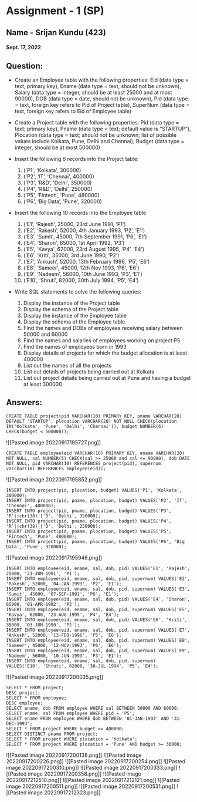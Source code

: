 # Assignment - 1 (SP)
## Name - Srijan Kundu (423)
#### Sept. 17, 2022 

## Question:
- Create an Employee table with the following properties:
Eid (data type = text, primary key), Ename (data type = text, should not be unknown), Salary (data type = integer, should be at least 25000 and at most 90000), DOB (data type = date, should not be unknown), Pid (data type = text, foreign key refers to Pid of Project table),
SuperNum (data type = text, foreign key refers to Eid of Employee table)

- Create a Project table with the following properties:
Pid (data type = text; primary key), Pname (data type = text; default value is “STARTUP”), Plocation (data type = text; should not be unknown; list of possible values include Kolkata, Pune, Delhi and Chennai), Budget (data type = integer, should be at most 500000)

- Insert the following 6 records into the Project table:
    1. ('P1', 'Kolkata', 300000)
    2. ('P2', ‘IT’, 'Chennai', 400000)
    3. ('P3', ‘R&D’, 'Delhi', 350000)
    4. ('P4', 'R&D', 'Delhi', 250000)
    5. ('P5', ‘Fintech’, 'Pune', 480000)
    6. ('P6', ‘Big Data’, 'Pune', 320000)

- Insert the following 10 records into the Employee table
    1. (‘E1', ‘Rajesh', 25000, 23rd June 1991, ‘P1’)
    2. (‘E2', ‘Rakesh', 52000, 4th January 1993, ‘P2’, ‘E1’)
    3. (‘E3', ‘Sumit', 45000, 7th September 1991, ‘P6’, ‘E1’)
    4. (‘E4', ‘Sharon', 65000, 1st April 1992, ‘P3’)
    5. (‘E5', ‘Kavya', 62000, 23rd August 1995, ‘P4’, ‘E4’)
    6. (‘E6', ‘Kriti', 35000, 3rd June 1990, ‘P2’)
    7. (‘E7', ‘Ankush', 52000, 13th February 1996, ‘P5’, ‘E6’)
    8.  (‘E8', ‘Sameer', 45000, 12th Nov 1993, ‘P6’, ‘E6’)
    9. (‘E9', ‘Nadeem', 56000, 10th June 1993, ‘P3’, ‘E1’)
    10. (‘E10', ‘Shruti', 82000, 30th July 1994, ‘P5’, ‘E4’)

- Write SQL statements to solve the following queries:
    1. Display the instance of the Project table
    2. Display the schema of the Project table
    3. Display the instance of the Employee table
    4. Display the schema of the Employee table
    5. Find the names and DOBs of employees receiving salary between 50000 and 60000
    6. Find the names and salaries of employees working on project P5
    7. Find the names of employees born in 1993
    8. Display details of projects for which the budget allocation is at least 400000
    9. List out the names of all the projects
    10. List out details of projects being carried out at Kolkata
    11. List out project details being carried out at Pune and having a budget at least 300000

## Answers:

```
CREATE TABLE project(pid VARCHAR(10) PRIMARY KEY, pname VARCHAR(20) DEFAULT 'STARTUP', plocation VARCHAR(20) NOT NULL CHECK(plocation IN('Kolkata', 'Pune', 'Delhi', 'Chennai')), budget NUMBER(6) CHECK(budget < 500000));
```
![[Pasted image 20220917195727.png]]
```
CREATE TABLE employee(eid VARCHAR(10) PRIMARY KEY, ename VARCHAR(20) NOT NULL, sal NUMBER(5) CHECK(sal >= 25000 and sal <= 90000), dob DATE NOT NULL, pid VARCHAR(10) REFERENCES project(pid), supernum varchar(10) REFERENCES employee(eid));
```
![[Pasted image 20220917195852.png]]
```
INSERT INTO project(pid, plocation, budget) VALUES('P1', 'Kolkata', 300000);
INSERT INTO project(pid, pname, plocation, budget) VALUES('P2', 'IT', 'Chennai', 400000);
INSERT INTO project(pid, pname, plocation, budget) VALUES('P3', 'R'||chr(38)||'D', 'Delhi', 350000);
INSERT INTO project(pid, pname, plocation, budget) VALUES('P4', 'R'||chr(38)||'D', 'Delhi', 250000);
INSERT INTO project(pid, pname, plocation, budget) VALUES('P5', 'Fintech', 'Pune', 480000);
INSERT INTO project(pid, pname, plocation, budget) VALUES('P6', 'Big Data', 'Pune', 320000);
```
![[Pasted image 20220917195946.png]]
```
INSERT INTO employee(eid, ename, sal, dob, pid) VALUES('E1', 'Rajesh', 25000, '23-JUN-1991', 'P1');
INSERT INTO employee(eid, ename, sal, dob, pid, supernum) VALUES('E2', 'Rakesh', 52000, '04-JAN-1993', 'P2', 'E1');
INSERT INTO employee(eid, ename, sal, dob, pid, supernum) VALUES('E3', 'Sumit', 45000, '07-SEP-1991', 'P6', 'E1');
INSERT INTO employee(eid, ename, sal, dob, pid) VALUES('E4', 'Sharon', 65000, '01-APR-1992', 'P3');
INSERT INTO employee(eid, ename, sal, dob, pid, supernum) VALUES('E5', 'Kavya', 62000, '23-AUG-1995', 'P4', 'E4');
INSERT INTO employee(eid, ename, sal, dob, pid) VALUES('E6', 'Kriti', 35000, '03-JUN-1990', 'P2');
INSERT INTO employee(eid, ename, sal, dob, pid, supernum) VALUES('E7', 'Ankush', 52000, '13-FEB-1996', 'P5', 'E6');
INSERT INTO employee(eid, ename, sal, dob, pid, supernum) VALUES('E8', 'Sameer', 45000, '12-NOV-1993', 'P6', 'E6');
INSERT INTO employee(eid, ename, sal, dob, pid, supernum) VALUES('E9', 'Nadeem', 56000, '10-JUN-1993', 'P3', 'E1');
INSERT INTO employee(eid, ename, sal, dob, pid, supernum) VALUES('E10', 'Shruti', 82000, '30-JUL-1994', 'P5', 'E4');
```
![[Pasted image 20220917200035.png]]
```
SELECT * FROM project;
DESC project;
SELECT * FROM employee;
DESC employee;
SELECT ename, dob FROM employee WHERE sal BETWEEN 50000 AND 60000;
SELECT ename, sal FROM employee WHERE pid = 'P5';
SELECT ename FROM employee WHERE dob BETWEEN '01-JAN-1993' AND '31-DEC-1993';
SELECT * FROM project WHERE budget >= 400000;
SELECT DISTINCT pname FROM project;
SELECT * FROM project WHERE plocation = 'Kolkata';
SELECT * FROM project WHERE plocation = 'Pune' AND budget >= 30000;
```
![[Pasted image 20220917200138.png]]
![[Pasted image 20220917200226.png]]
![[Pasted image 20220917200254.png]]
![[Pasted image 20220917200310.png]]
![[Pasted image 20220917200333.png]]
![[Pasted image 20220917200358.png]]
![[Pasted image 20220917212510.png]]
![[Pasted image 20220917212121.png]]
![[Pasted image 20220917200511.png]]
![[Pasted image 20220917200531.png]]
![[Pasted image 20220917212323.png]]




